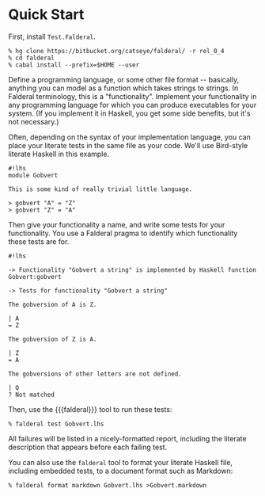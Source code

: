Quick Start
===========

First, install `Test.Falderal`.

    % hg clone https://bitbucket.org/catseye/falderal/ -r rel_0_4
    % cd falderal
    % cabal install --prefix=$HOME --user

Define a programming language, or some other file format -- basically,
anything you can model as a function which takes strings to strings.  In
Falderal terminology, this is a "functionality".  Implement your
functionality in any programming language for which you can produce
executables for your system.  (If you implement it in Haskell, you get
some side benefits, but it's not necessary.)

Often, depending on the syntax of your implementation language, you can
place your literate tests in the same file as your code.  We'll use
Bird-style literate Haskell in this example.

    #!lhs
    module Gobvert

    This is some kind of really trivial little language.

    > gobvert "A" = "Z"
    > gobvert "Z" = "A"

Then give your functionality a name, and write some tests for your
functionality.  You use a Falderal pragma to identify which functionality
these tests are for.

    #!lhs

    -> Functionality "Gobvert a string" is implemented by Haskell function Gobvert:gobvert

    -> Tests for functionality "Gobvert a string"

    The gobversion of A is Z.

    | A
    = Z

    The gobversion of Z is A.

    | Z
    = A

    The gobversions of other letters are not defined.

    | Q
    ? Not matched

Then, use the {{{falderal}}} tool to run these tests:

    % falderal test Gobvert.lhs

All failures will be listed in a nicely-formatted report, including the
literate description that appears before each failing test.

You can also use the `falderal` tool to format your literate Haskell
file, including embedded tests, to a document format such as Markdown:

    % falderal format markdown Gobvert.lhs >Gobvert.markdown
